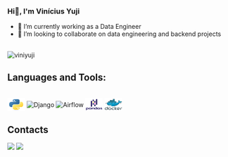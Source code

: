 ### Hi👋, I'm Vinícius Yuji
- 🔭 I’m currently working as a Data Engineer
- 🤝 I’m looking to collaborate on data engineering and backend projects

## <div>
<p><img align="center" src="https://github-readme-stats.vercel.app/api/top-langs?username=viniyuji&show_icons=true&locale=en&layout=compact" alt="viniyuji" /></p>
</div>

## Languages and Tools:
<div style="display: inline_block"><br>
    <img align="center" alt="Python" height="30" width="40" src="https://raw.githubusercontent.com/devicons/devicon/master/icons/python/python-original.svg">
    <img align="center" alt="Django" height="30" width="40" src="https://cdn.worldvectorlogo.com/logos/django.svg">
    <img align="center" alt="Airflow" height="30" width="40" src="https://www.svgrepo.com/show/353380/airflow.svg">
    <img align="center" alt="Airflow" height="30" width="40" src="https://raw.githubusercontent.com/devicons/devicon/1119b9f84c0290e0f0b38982099a2bd027a48bf1/icons/pandas/pandas-original-wordmark.svg">
    <img align="center" alt="Docker" height="30" width="40" src="https://raw.githubusercontent.com/devicons/devicon/master/icons/docker/docker-original-wordmark.svg">
</div>

## Contacts
<div>    
    <a href = "mailto:viyugui@gmail.com"><img src="https://img.shields.io/badge/-Gmail-%23333?style=for-the-badge&logo=gmail&logoColor=white" target="_blank"></a>
    <a href="https://www.linkedin.com/in/vin%C3%ADcius-yuji-guima-901345185/" target="_blank"><img src="https://img.shields.io/badge/-LinkedIn-%230077B5?style=for-the-badge&logo=linkedin&logoColor=white" target="_blank"></a>  
</div>
